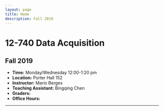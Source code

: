 ```yaml
---
layout: page
title: Home
description: Fall 2019
---
```

# 12-740 Data Acquisition
## Fall 2019

- **Time:** Monday/Wednesday 12:00-1:20 pm
- **Location:** Porter Hall 152
- **Instructor:** Mario Berges
- **Teaching Assistant:** Bingqing Chen
- **Graders:** 
- **Office Hours:** 

***

